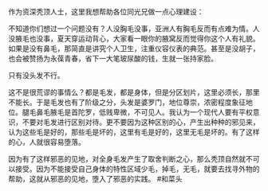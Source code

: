 作为资深秃顶人士，这里我想帮助各位同光兄做一点心理建设：

不知道你们想过一个问题没有？人没胸毛没事，亚洲人有胸毛反而有点难为情。人没腋毛也没事，夏天穿运动背心，大家看一眼你的腋窝反而觉得你这个人有礼貌。如果是没有鼻毛，那简直是讲究个人卫生，注重仪容仪表的典范。甚至是没胡子，也会被赞扬为永葆青春，省下一大笔玻尿酸的钱，生就一张持家脸。  

只有没头发不行。

这不是很荒谬的事情么？都是毛发，都是身体，但是分区划片，这里必须长，那里不能长。于是毛发也有了阶级之分，头发是婆罗门，地位尊崇，浓密程度象征地位。腿毛鼻毛腋毛是首陀罗，低贱卑微，不可见人。我认为一个现代人要有平权意识，不要对毛发进行区别对待。更不要因为这种区别的心，产生出种种的邪见来，认为这些毛是好的，那些毛是坏的，这里有毛是好的，这里无毛是坏的。有了这样的心，人就很容易堕落。  

因为有了这样邪恶的见地，对全身毛发产生了取舍判断之心，那么秃顶自然就不可以接受。因为不能接受自己身体的特性区域少毛，掉毛，无毛，就要去找寻外物的帮助，这就从邪恶的见地，堕入了邪恶的实践。
#和菜头